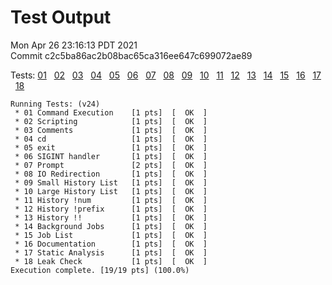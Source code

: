 # Test Output

Mon Apr 26 23:16:13 PDT 2021  
Commit c2c5ba86ac2b08bac65ca316ee647c699072ae89  

Tests: [01](./outputs/01.md) &nbsp;
[02](./outputs/02.md) &nbsp;
[03](./outputs/03.md) &nbsp;
[04](./outputs/04.md) &nbsp;
[05](./outputs/05.md) &nbsp;
[06](./outputs/06.md) &nbsp;
[07](./outputs/07.md) &nbsp;
[08](./outputs/08.md) &nbsp;
[09](./outputs/09.md) &nbsp;
[10](./outputs/10.md) &nbsp;
[11](./outputs/11.md) &nbsp;
[12](./outputs/12.md) &nbsp;
[13](./outputs/13.md) &nbsp;
[14](./outputs/14.md) &nbsp;
[15](./outputs/15.md) &nbsp;
[16](./outputs/16.md) &nbsp;
[17](./outputs/17.md) &nbsp;
[18](./outputs/18.md) &nbsp;

```
Running Tests: (v24)
 * 01 Command Execution    [1 pts]  [  OK  ]
 * 02 Scripting            [1 pts]  [  OK  ]
 * 03 Comments             [1 pts]  [  OK  ]
 * 04 cd                   [1 pts]  [  OK  ]
 * 05 exit                 [1 pts]  [  OK  ]
 * 06 SIGINT handler       [1 pts]  [  OK  ]
 * 07 Prompt               [2 pts]  [  OK  ]
 * 08 IO Redirection       [1 pts]  [  OK  ]
 * 09 Small History List   [1 pts]  [  OK  ]
 * 10 Large History List   [1 pts]  [  OK  ]
 * 11 History !num         [1 pts]  [  OK  ]
 * 12 History !prefix      [1 pts]  [  OK  ]
 * 13 History !!           [1 pts]  [  OK  ]
 * 14 Background Jobs      [1 pts]  [  OK  ]
 * 15 Job List             [1 pts]  [  OK  ]
 * 16 Documentation        [1 pts]  [  OK  ]
 * 17 Static Analysis      [1 pts]  [  OK  ]
 * 18 Leak Check           [1 pts]  [  OK  ]
Execution complete. [19/19 pts] (100.0%)

```
